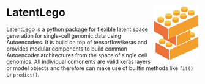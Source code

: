 # LatentLego <img src="docs/assets/images/logo.png" align="right" width="120" />


LatentLego is a python package for flexible latent space generation for single-cell genomic data using Autoencoders. It is build on top of tensorflow/keras and provides modular components to build common Autoencoder architectures from the space of single cell genomics. All individual comonents are valid keras layers or model objects and therefore can make use of builtin methods like `fit()` or `predict()`.
